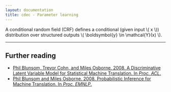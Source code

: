 ```yaml
---
layout: documentation
title: cdec - Parameter learning
---
```


A conditional random field (CRF) defines a conditional (given input <span>\\( x \\)</span>) distribution over structured outputs <span>\\( \boldsymbol{y} \in \mathcal{Y}(x) \\)</span>.

<hr/>


## Further reading
* [Phil Blunsom, Trevor Cohn, and Miles Osborne. 2008. A Discriminative Latent Variable Model for Statistical Machine Translation. In *Proc. ACL*.](http://www.aclweb.org/anthology/P/P08/P08-1024.pdf)
* [Phil Blunsom and Miles Osborne. 2008. Probabilistic Inference for Machine Translation. In *Proc. EMNLP*.](http://aclweb.org/anthology-new/D/D08/D08-1023.pdf)
